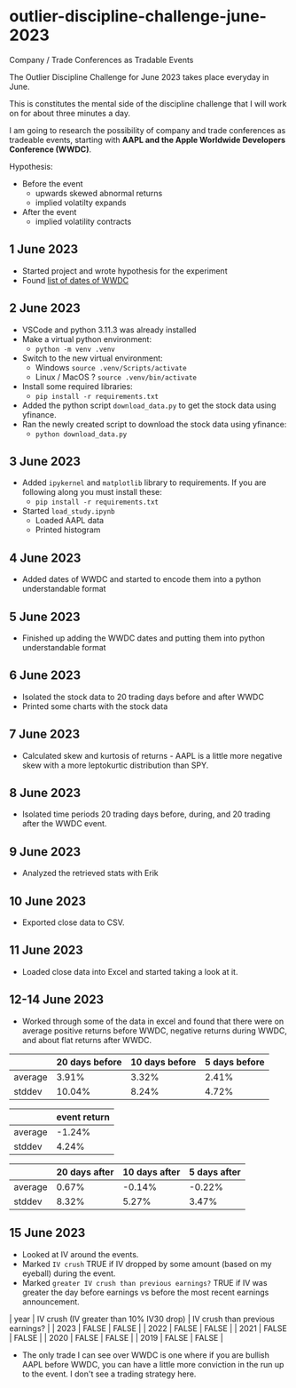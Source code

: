 # outlier-discipline-challenge-june-2023
Company / Trade Conferences as Tradable Events

The Outlier Discipline Challenge for June 2023 takes place everyday in June. 

This is constitutes the mental side of the discipline challenge that I will work on for about three minutes a day.

I am going to research the possibility of company and trade conferences as tradeable events, starting with **AAPL and the Apple Worldwide Developers Conference (WWDC)**.

Hypothesis: 

* Before the event 
   * upwards skewed abnormal returns
   * implied volatilty expands
* After the event
   * implied volatility contracts

## 1 June 2023

* Started project and wrote hypothesis for the experiment
* Found [list of dates of WWDC](https://en.wikipedia.org/wiki/Worldwide_Developers_Conference)

## 2 June 2023

* VSCode and python 3.11.3 was already installed 
* Make a virtual python environment:
   * `python -m venv .venv`
* Switch to the new virtual environment:
   * Windows `source .venv/Scripts/activate`
   * Linux / MacOS ? `source .venv/bin/activate`
* Install some required libraries:
   * `pip install -r requirements.txt`
* Added the python script `download_data.py` to get the stock data using yfinance.
* Ran the newly created script to download the stock data using yfinance:
   * `python download_data.py`

## 3 June 2023

* Added `ipykernel` and `matplotlib` library to requirements. If you are following along you must install these:
   * `pip install -r requirements.txt`
* Started `load_study.ipynb`
   * Loaded AAPL data
   * Printed histogram

## 4 June 2023

* Added dates of WWDC and started to encode them into a python understandable format

## 5 June 2023

* Finished up adding the WWDC dates and putting them into python understandable format

## 6 June 2023

* Isolated the stock data to 20 trading days before and after WWDC
* Printed some charts with the stock data

## 7 June 2023

* Calculated skew and kurtosis of returns - AAPL is a little more negative skew with a more leptokurtic distribution than SPY.

## 8 June 2023

* Isolated time periods 20 trading days before, during, and 20 trading after the WWDC event.

## 9 June 2023

* Analyzed the retrieved stats with Erik

## 10 June 2023

* Exported close data to CSV.

## 11 June 2023

* Loaded close data into Excel and started taking a look at it.

## 12-14 June 2023

* Worked through some of the data in excel and found that there were on average positive returns before WWDC, negative returns during WWDC, and about flat returns after WWDC.

| | 20 days before | 10 days before | 5 days before |
| ----------- | ----------- | ----------- | ----------- |
| average	| 3.91%	| 3.32%	| 2.41% |
| stddev	| 10.04%	| 8.24%	| 4.72% |

| |	event return|
| ----------- | ----------- |
| average	| -1.24% |
| stddev	| 4.24% |


| |	20 days after	|10 days after	|5 days after |
| ----------- | ----------- | ----------- | ----------- |
|average	|0.67%	|-0.14%	|-0.22% |
|stddev	|8.32%	|5.27%	|3.47% |

## 15 June 2023

* Looked at IV around the events. 
* Marked `IV crush` TRUE if IV dropped by some amount (based on my eyeball) during the event. 
* Marked `greater IV crush than previous earnings?` TRUE if IV was greater the day before earnings vs before the most recent earnings announcement. 

| year | IV crush (IV greater than 10% IV30 drop) | IV crush than previous earnings? |
| 2023 | FALSE | FALSE |
| 2022 | FALSE | FALSE |
| 2021 | FALSE | FALSE |
| 2020 | FALSE | FALSE |
| 2019 | FALSE | FALSE |

* The only trade I can see over WWDC is one where if you are bullish AAPL before WWDC, you can have a little more conviction in the run up to the event. I don't see a trading strategy here.
